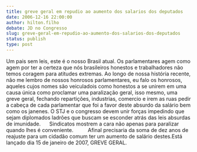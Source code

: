 ```yaml
---
title: greve geral em repudio ao aumento dos salarios dos deputados
date: 2006-12-16 22:00:00
author: hilton.filho
debate: JD no Congresso
slug: greve-geral-em-repudio-ao-aumento-dos-salarios-dos-deputados
status: publish 
type: post
---
```


Um pais sem leis, este é o nosso Brasil atual. Os parlamentares agem como agem por ter a certeza que nós brasileiros honestos e trabalhadores não temos coragem para atitudes extremas. Ao longo de nossa história recente, não me lembro de nossos honrosos parlamentares, eu falo os honrosos, aqueles cujos nomes são veiculadois como honestos a se unirem em uma causa única como proclamar uma paralização geral, isso mesmo, uma greve geral, fechando repartições, industrias, comercio e irem as ruas pedir a cabeça de cada parlamentar que foi a favor deste absurdo da salário bem como os janenes. O STJ e o congresso devem unir forças impedindo que sejam diplomados ladrões que buscam se esconder atrás das leis absurdas de imunidade.      Sindicatos mostrem a cara não apenas para paralizar quando lhes é conveniente.          Afinal precisaria da soma de dez anos de reajuste para um cidadão comum ter um aumento de salário destes.Está lançado dia 15 de janeiro de 2007, GREVE GERAL.
